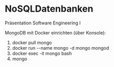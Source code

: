 # NoSQLDatenbanken
Präsentation Software Engineering I

MongoDB mit Docker einrichten (über Konsole):
  1. docker pull mongo
  2. docker run --name mongo -d mongo mongod
  3. docker exec -it mongo bash
  4. mongo
